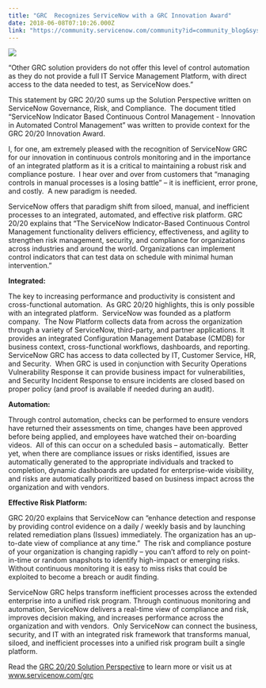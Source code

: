 ```yaml
---
title: "GRC  Recognizes ServiceNow with a GRC Innovation Award"
date: 2018-06-08T07:10:26.000Z
link: "https://community.servicenow.com/community?id=community_blog&sys_id=71421a35dbae178067a72926ca9619ad"
---
```

<p><img style="max-width: 100%; max-height: 480px;" src="4b011631dbae178067a72926ca9619c2.iix" /></p>
<p>“Other GRC solution providers do not offer this level of control automation as they do not provide a full IT Service Management Platform, with direct access to the data needed to test, as ServiceNow does.”</p>
<p>This statement by GRC 20/20 sums up the Solution Perspective written on ServiceNow Governance, Risk, and Compliance.  The document titled “ServiceNow Indicator Based Continuous Control Management - Innovation in Automated Control Management” was written to provide context for the GRC 20/20 Innovation Award.</p>
<p>I, for one, am extremely pleased with the recognition of ServiceNow GRC for our innovation in continuous controls monitoring and in the importance of an integrated platform as it is a critical to maintaining a robust risk and compliance posture.  I hear over and over from customers that “managing controls in manual processes is a losing battle” – it is inefficient, error prone, and costly.  A new paradigm is needed. </p>
<p>ServiceNow offers that paradigm shift from siloed, manual, and inefficient processes to an integrated, automated, and effective risk platform. GRC 20/20 explains that “The ServiceNow Indicator-Based Continuous Control Management functionality delivers efficiency, effectiveness, and agility to strengthen risk management, security, and compliance for organizations across industries and around the world. Organizations can implement control indicators that can test data on schedule with minimal human intervention.”</p>
<p><strong>Integrated:</strong></p>
<p>The key to increasing performance and productivity is consistent and cross-functional automation.  As GRC 20/20 highlights, this is only possible with an integrated platform.  ServiceNow was founded as a platform company.  The Now Platform collects data from across the organization through a variety of ServiceNow, third-party, and partner applications. It provides an integrated Configuration Management Database (CMDB) for business context, cross-functional workflows, dashboards, and reporting.  ServiceNow GRC has access to data collected by IT, Customer Service, HR, and Security.  When GRC is used in conjunction with Security Operations Vulnerability Response it can provide business impact for vulnerabilities, and Security Incident Response to ensure incidents are closed based on proper policy (and proof is available if needed during an audit). </p>
<p><strong>Automation:</strong></p>
<p>Through control automation, checks can be performed to ensure vendors have returned their assessments on time, changes have been approved before being applied, and employees have watched their on-boarding videos.  All of this can occur on a scheduled basis – automatically.  Better yet, when there are compliance issues or risks identified, issues are automatically generated to the appropriate individuals and tracked to completion, dynamic dashboards are updated for enterprise-wide visibility, and risks are automatically prioritized based on business impact across the organization and with vendors.</p>
<p><strong>Effective Risk Platform:</strong></p>
<p>GRC 20/20 explains that ServiceNow can “enhance detection and response by providing control evidence on a daily / weekly basis and by launching related remediation plans (Issues) immediately. The organization has an up-to-date view of compliance at any time.”  The risk and compliance posture of your organization is changing rapidly – you can’t afford to rely on point-in-time or random snapshots to identify high-impact or emerging risks.  Without continuous monitoring it is easy to miss risks that could be exploited to become a breach or audit finding.</p>
<p>ServiceNow GRC helps transform inefficient processes across the extended enterprise into a unified risk program. Through continuous monitoring and automation, ServiceNow delivers a real-time view of compliance and risk, improves decision making, and increases performance across the organization and with vendors.  Only ServiceNow can connect the business, security, and IT with an integrated risk framework that transforms manual, siloed, and inefficient processes into a unified risk program built a single platform.</p>
<p>Read the <a href="https://www.servicenow.com/content/dam/servicenow/documents/analyst-research/analyst-automated-controls.pdf" rel="nofollow">GRC 20/20 Solution Perspective</a> to learn more or visit us at <a href="https://www.servicenow.com/products/governance-risk-and-compliance.html" rel="nofollow">www.servicenow.com/grc</a></p>
